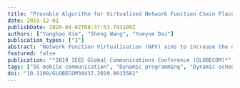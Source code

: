 ```yaml
---
title: "Provable Algorithm for Virtualised Network Function Chain Placement in Dynamic Environment"
date: 2019-12-01
publishDate: 2020-04-02T08:37:53.743109Z
authors: ["Yanghao Xie", "Sheng Wang", "Yueyue Dai"]
publication_types: ["1"]
abstract: "Network Function Virtualisation (NFV) aims to increase the deployment flexibility and integration of new network services with increased agility within operator's networks. Due to the promises of NFV, it is also considered as one of the building blocks for 5G and edge computing. However, the Intrinsic dynamic features of NFV and even rigorous requirements proposed by 5G and edge computing expose severe challenges to resource management in NFV. In this paper, We study the problem of Virtualised Network Function (VNF) chain placement in dynamic environment, and formulate it as Integer Linear Programming problem with taking the dynamic characteristics of resource allocation into consideration. Then we propose an efficient dynamic algorithm with provable competitive performance based on primal-dual approach combined with an efficient subroutine. The theoretic analysis shows our algorithm is $(1 - 1/e)$-competitive to offline optimal solution. Finally, We evaluate the proposed approach through extensive numerical simulations. Experiment results show that the proposed algorithm achieves near-optimal competitive ratio and has much better performances than several algorithms in many aspects."
featured: false
publication: "*2019 IEEE Global Communications Conference (GLOBECOM)*"
tags: ["5G mobile communication", "Dynamic programming", "Dynamic scheduling", "Edge computing", "Field-flow fractionation", "Heuristic algorithms", "Resource management"]
doi: "10.1109/GLOBECOM38437.2019.9013582"
---
```


